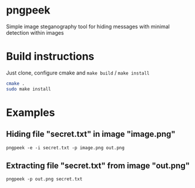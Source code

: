 # pngpeek
Simple image steganography tool for hiding messages with
minimal detection within images

# Build instructions
Just clone, configure cmake and `make build` / `make install`

```sh
cmake .
sudo make install
```

# Examples

## Hiding file "secret.txt" in image "image.png"
`pngpeek -e -i secret.txt -p image.png out.png`

## Extracting file "secret.txt" from image "out.png"
`pngpeek -p out.png secret.txt`